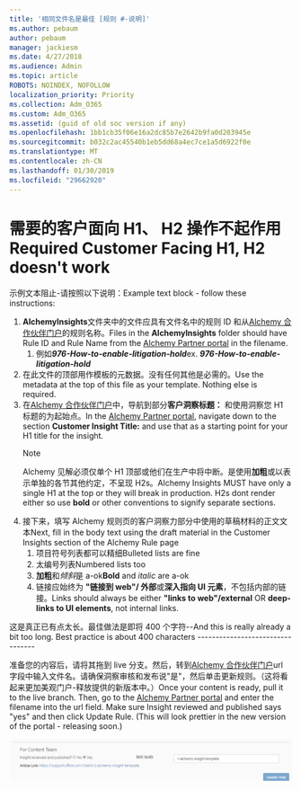 ```yaml
---
title: '相同文件名是最佳 [规则 #-说明]'
ms.author: pebaum
author: pebaum
manager: jackiesm
ms.date: 4/27/2018
ms.audience: Admin
ms.topic: article
ROBOTS: NOINDEX, NOFOLLOW
localization_priority: Priority
ms.collection: Adm_O365
ms.custom: Adm_O365
ms.assetid: (guid of old soc version if any)
ms.openlocfilehash: 1bb1cb35f06e16a2dc85b7e2642b9fa0d203945e
ms.sourcegitcommit: b032c2ac45540b1eb5dd68a4ec7ce1a5d6922f0e
ms.translationtype: MT
ms.contentlocale: zh-CN
ms.lasthandoff: 01/30/2019
ms.locfileid: "29662920"
---
```

# <a name="required-customer-facing-h1-h2-doesnt-work"></a><span data-ttu-id="61f84-102">需要的客户面向 H1、 H2 操作不起作用</span><span class="sxs-lookup"><span data-stu-id="61f84-102">Required Customer Facing H1, H2 doesn't work</span></span>
<span data-ttu-id="61f84-103">示例文本阻止-请按照以下说明：</span><span class="sxs-lookup"><span data-stu-id="61f84-103">Example text block - follow these instructions:</span></span>

1. <span data-ttu-id="61f84-104">**AlchemyInsights**文件夹中的文件应具有文件名中的规则 ID 和从[Alchemy 合作伙伴门户](https://alchemyportal.azurewebsites.net)的规则名称。</span><span class="sxs-lookup"><span data-stu-id="61f84-104">Files in the **AlchemyInsights** folder should have Rule ID and Rule Name from the [Alchemy Partner portal](https://alchemyportal.azurewebsites.net) in the filename.</span></span>
    1. <span data-ttu-id="61f84-p101">例如***976-How-to-enable-litigation-hold***</span><span class="sxs-lookup"><span data-stu-id="61f84-p101">ex. ***976-How-to-enable-litigation-hold***</span></span>
1. <span data-ttu-id="61f84-p102">在此文件的顶部用作模板的元数据。没有任何其他是必需的。</span><span class="sxs-lookup"><span data-stu-id="61f84-p102">Use the metadata at the top of this file as your template. Nothing else is required.</span></span>
1. <span data-ttu-id="61f84-109">在[Alchemy 合作伙伴门户](https://alchemyportal.azurewebsites.net)中，导航到部分**客户洞察标题：** 和使用洞察您 H1 标题的为起始点。</span><span class="sxs-lookup"><span data-stu-id="61f84-109">In the [Alchemy Partner portal](https://alchemyportal.azurewebsites.net), navigate down to the section **Customer Insight Title:** and use that as a starting point for your H1 title for the insight.</span></span> 
    > [!NOTE]
    > <span data-ttu-id="61f84-p103">Alchemy 见解必须仅单个 H1 顶部或他们在生产中将中断。是使用**加粗**或以表示单独的各节其他约定，不呈现 H2s。</span><span class="sxs-lookup"><span data-stu-id="61f84-p103">Alchemy Insights MUST have only a single H1 at the top or they will break in production. H2s dont render either so use **bold** or other conventions to signify separate sections.</span></span>
1. <span data-ttu-id="61f84-112">接下来，填写 Alchemy 规则页的客户洞察力部分中使用的草稿材料的正文文本</span><span class="sxs-lookup"><span data-stu-id="61f84-112">Next, fill in the body text using the draft material in the Customer Insights section of the Alchemy Rule page</span></span>
    1. <span data-ttu-id="61f84-113">项目符号列表都可以精细</span><span class="sxs-lookup"><span data-stu-id="61f84-113">Bulleted lists are fine</span></span>
    1. <span data-ttu-id="61f84-114">太编号列表</span><span class="sxs-lookup"><span data-stu-id="61f84-114">Numbered lists too</span></span>
    1. <span data-ttu-id="61f84-115">**加粗**和*倾斜*是 a-ok</span><span class="sxs-lookup"><span data-stu-id="61f84-115">**Bold** and *italic* are a-ok</span></span>
    1. <span data-ttu-id="61f84-116">链接应始终为 **"链接到 web"/ 外部**或**深入指向 UI 元素**，不包括内部的链接。</span><span class="sxs-lookup"><span data-stu-id="61f84-116">Links should always be either **"links to web"/external** OR **deep-links to UI elements**, not internal links.</span></span>

<span data-ttu-id="61f84-p104">这是真正已有点太长。最佳做法是即将 400 个字符--</span><span class="sxs-lookup"><span data-stu-id="61f84-p104">And this is really already a bit too long. Best practice is about 400 characters ---------------------------------</span></span>

<span data-ttu-id="61f84-p105">准备您的内容后，请将其拖到 live 分支。然后，转到[Alchemy 合作伙伴门户](https://alchemyportal.azurewebsites.net)url 字段中输入文件名。请确保洞察审核和发布说"是"，然后单击更新规则。（这将看起来更加美观门户-释放提供的新版本中。）</span><span class="sxs-lookup"><span data-stu-id="61f84-p105">Once your content is ready, pull it to the live branch. Then, go to the [Alchemy Partner portal](https://alchemyportal.azurewebsites.net) and enter the filename into the url field. Make sure Insight reviewed and published says "yes" and then click Update Rule. (This will look prettier in the new version of the portal - releasing soon.)</span></span>

![url 字段](media/for-content-team.PNG)

